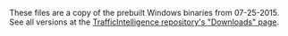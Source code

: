 These files are a copy of the prebuilt Windows binaries from 07-25-2015. See all versions at the [TrafficIntelligence repository's "Downloads" page](https://bitbucket.org/Nicolas/trafficintelligence/downloads).
